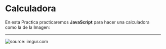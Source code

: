 # Calculadora
En esta Practica practicaremos **JavaScript** para hacer una calculadora como la de la Imagen:

***
<img src="https://i.imgur.com/I6DMvjH.png" title="source: imgur.com" />
